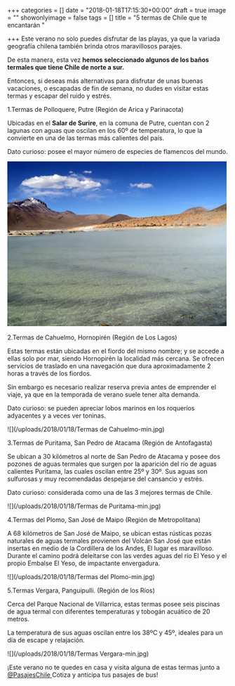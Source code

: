 +++
categories = []
date = "2018-01-18T17:15:30+00:00"
draft = true
image = ""
showonlyimage = false
tags = []
title = "5 termas de Chile que te encantarán "

+++
Este verano no solo puedes disfrutar de las playas, ya que la variada geografía chilena también brinda otros maravillosos parajes. 

De esta manera, esta vez **hemos seleccionado algunos de los baños termales que tiene Chile de norte a sur.** 

Entonces, si deseas más alternativas para disfrutar de unas buenas vacaciones, o escapadas de fin de semana, no dudes en visitar estas termas y escapar del ruido y estrés. 

1.Termas de Polloquere, Putre (Región de Arica y Parinacota)

Ubicadas en el **Salar de Surire**, en la comuna de Putre, cuentan con 2 lagunas con aguas que oscilan en los 60º de temperatura, lo que la convierte en una de las termas más calientes del país. 

Dato curioso: posee el mayor número de especies de flamencos del mundo.

![](/uploads/2018/01/18/polloquere-min.jpg)

2.Termas de Cahuelmo, Hornopirén (Región de Los Lagos)

   Estas termas están ubicadas en el fiordo del mismo nombre; y se accede a ellas solo por mar, siendo Hornopirén la localidad más cercana. Se ofrecen servicios de traslado en una navegación que dura aproximadamente 2 horas a través de los fiordos. 

   Sin embargo es necesario realizar reserva previa antes de emprender el viaje, ya que en la temporada de verano suele tener alta demanda. 

Dato curioso: se pueden apreciar lobos marinos en los roqueríos adyacentes y  a veces ver toninas. 

![](/uploads/2018/01/18/Termas de Cahuelmo-min.jpg)

3.Termas de Puritama, San Pedro de Atacama (Región de Antofagasta)

   Se ubican a 30 kilómetros al norte de San Pedro de Atacama y posee dos pozones de aguas termales que surgen por la aparición del río de aguas calientes Puritama, las cuales oscilan entre 25º y 30º. Sus aguas son sulfurosas y muy recomendadas despejarse del cansancio y estrés.

Dato curioso: considerada como una de las 3 mejores termas de Chile. 

![](/uploads/2018/01/18/Termas de Puritama-min.jpg)

4.Termas del Plomo, San José de Maipo (Región de Metropolitana)

   A 68 kilómetros de San José de Maipo, se ubican estas rústicas pozas naturales de aguas termales provienen del Volcán San José que están insertas en medio de la Cordillera de los Andes, El lugar es maravilloso. Durante el camino podrá deleitarse con las verdes aguas del río El Yeso y el propio Embalse El Yeso, de impactante envergadura.

![](/uploads/2018/01/18/Termas del Plomo-min.jpg)

5.Termas Vergara, Panguipulli. (Región de los Ríos)

   Cerca del Parque Nacional de Villarrica, estas termas posee seis piscinas de agua termal con diferentes temperaturas y tobogán acuático de 20 metros. 

   La temperatura de sus aguas oscilan entre los 38ºC y 45º, ideales para un día de escape y relajación. 

   ![](/uploads/2018/01/18/Termas Vergara-min.jpg)

  
¡Este verano no te quedes en casa y visita alguna de estas termas junto a [@PasajesChile ](https://www.pasajeschile.cl/#!/) Cotiza y anticipa tus pasajes de bus!